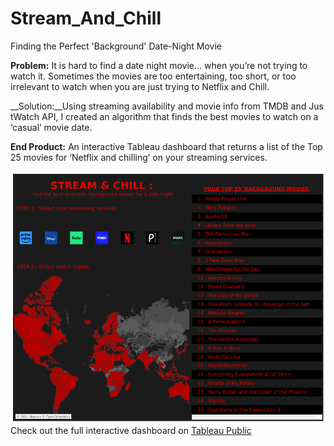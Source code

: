 # Stream_And_Chill
Finding the Perfect 'Background' Date-Night Movie

__Problem:__ It is hard to find a date night movie… when you’re not trying to watch it. Sometimes the movies are too entertaining, too short, or too irrelevant to watch when you are just trying to Netflix and Chill.

__Solution:__Using streaming availability and movie info from TMDB and JustWatch API, I created an algorithm that finds the best movies to watch on a ‘casual’ movie date. 

__End Product:__ An interactive Tableau dashboard that returns a list of the Top 25 movies for ‘Netflix and chilling’ on your streaming services.

![](SNC_DASH.png)
Check out the full interactive dashboard on [Tableau Public](https://public.tableau.com/app/profile/ricardo.martiarena/viz/StreamChillFindingthePerfectBackgroundDate-NightMovie/SNC_DASH)
